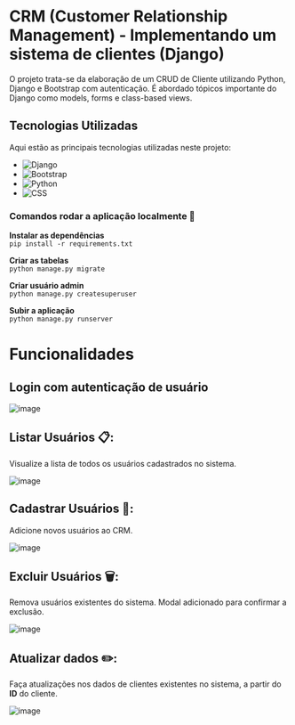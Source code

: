 # CRM (Customer Relationship Management) - Implementando um sistema de clientes (Django)

O projeto trata-se da elaboração de um CRUD de Cliente utilizando Python, Django e Bootstrap com autenticação. É abordado tópicos importante do Django como models, forms e class-based views.

## Tecnologias Utilizadas
Aqui estão as principais tecnologias utilizadas neste projeto:

- ![Django](https://img.shields.io/badge/Django-092E20?style=for-the-badge&logo=django&logoColor=white)         
- ![Bootstrap](https://img.shields.io/badge/Bootstrap-563D7C?style=for-the-badge&logo=bootstrap&logoColor=white) 
- ![Python](https://img.shields.io/badge/Python-3776AB?style=for-the-badge&logo=python&logoColor=white)
- ![CSS](https://img.shields.io/badge/CSS-1572B6?style=for-the-badge&logo=css3&logoColor=white) 
  

### Comandos rodar a aplicação localmente 🔧

**Instalar as dependências**  
```pip install -r requirements.txt```   

**Criar as tabelas**   
```python manage.py migrate```   

**Criar usuário admin**  
```python manage.py createsuperuser```   

**Subir a aplicação**  
```python manage.py runserver```   


# Funcionalidades

 ## Login com autenticação de usuário

![image](https://github.com/vitoriarntrindade/crm_django/assets/139915844/9c037ff0-960d-4c2e-9d67-b7b6e12e8a54)


 ## Listar Usuários 📋: 
 Visualize a lista de todos os usuários cadastrados no sistema.

  
  ![image](https://github.com/vitoriarntrindade/crm_django/assets/139915844/f3d0c315-ae82-42d8-b367-b7c0f728ee06)
  
  ## Cadastrar Usuários 📝: 
  Adicione novos usuários ao CRM.


  ![image](https://github.com/vitoriarntrindade/crm_django/assets/139915844/f4f91c94-f68b-4240-845c-d9f9de347f21)

  
  ## Excluir Usuários 🗑️:
  Remova usuários existentes do sistema. Modal adicionado para confirmar a exclusão.

  ![image](https://github.com/vitoriarntrindade/crm_django/assets/139915844/13ab149a-5352-4fe1-aa13-e1992ba0b1ec)

  
  ## Atualizar dados ✏️: 
  Faça atualizações nos dados de clientes existentes no sistema, a partir do **ID** do cliente.

  ![image](https://github.com/vitoriarntrindade/crm_django/assets/139915844/3244d54f-bc21-4bc3-85d9-f5ccde780e9f)




